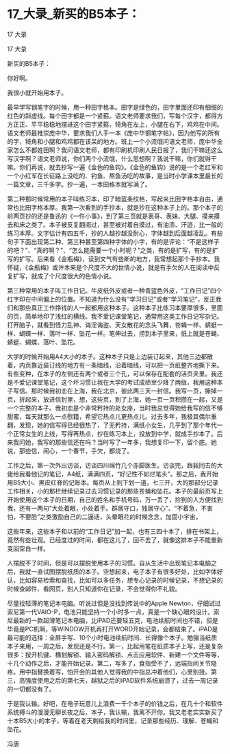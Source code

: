 # 17_大录_新买的B5本子：

17 大录

17 大录

新买的B5本子：

你好啊。

我很小就开始用本子。

最早学写钢笔字的时候，用一种田字格本。田字是绿色的，田字里面还印有细细的红色的斜虚线。每个田字都是一个紧箍。语文老师要求我们，写每个汉字，都得方方正正、平平稳稳地摆进这个田字紧箍，犄角在左上，小腿在右下，鸡鸡在中间。语文老师最推崇庞中华，要求我们人手一本《庞中华钢笔字帖》，因为他写的所有的字，犄角和小腿和鸡鸡都在该呆的地方。班上一个小流氓问语文老师，庞中华全家怎么不都姓田啊？我问语文老师，都有印刷机印刷人民日报了，我们干嘛还这么写汉字啊？语文老师说，你们两个小流氓，什么思想啊？我说干嘛，你们就得干嘛。你们再说，就去抄写一遍《金色的鱼钩》。《金色的鱼钩》说的是一个老红军和一个小红军在长征路上没吃的、钓鱼、熬鱼汤吃的故事，是当时小学课本里最长的一篇文章，三千多字。抄一遍，一本田格本就写满了。

第二种那时候常用的本子叫练习本，印了暗蓝条纹格，写起来比田字格本自由，通常也比田字格本厚。我第一次看到的手抄本，就是抄在这种本子上的。那个本子的前两页抄的还是鲁迅的《一件小事》，到了第三页就是表哥、表妹、大腿、摸来摸去和床之类了。本子被反复翻阅过，甚至被对着自摸过，有油渍、汗迹，比一般的练习本厚。文字估计有四五千，抄的人越抄越没耐心，字体越到后面越凌乱。有些句子下面出现第二种、第三种甚至第四种字体的小字，有的是评论：“不是这样子的吧？”、“真的啊？”、“怎么能需要一个小时呢？”之类，有的是扩写，有的是扩写的扩写。后来看《金瓶梅》，读到文气有些断的地方，我常想起那个手抄本。我怀疑，《金瓶梅》或许本来是个尺度不大的世情小说，就是有手欠的人在阅读中反复扩写，就成了个尺度很大的色情小说。

第三种常用的本子叫工作日记。牛皮纸外皮或者一种青蓝色外皮，“工作日记”四个红字印在中间偏上的位置。不知道为什么没有“学习日记”或者“学习笔记”，反正我们和那些真正工作挣钱的人一起都用这种本子。这种本子比练习本要厚很多，里面的页，简单地印了浅红的横线。我不爱记课堂笔记，通常用这类工作日记写杂记。打开脑子，就看到怪力乱神、诲淫诲盗、天女散花的念头飞舞，苍蝇一样、蜻蜓一样、蝴蝶一样、落叶一样、坠花一样。笔伸过去，捞到本子里来，纸上就是苍蝇、蜻蜓、蝴蝶、落叶、坠花。

大学的时候开始用A4大小的本子。这种本子只是上边装订起来，其他三边都散着，内页靠近装订线的地方有一条暗线，沿着暗线，可以把一页纸整齐地撕下来。有些变种，在本子的左侧还有两个或者三个孔，可以保存在配套的活页夹里。我还是不爱记课堂笔记，这个坏习惯让我在大学的考试成绩至少降了两级，我用这种本子写信。那时候我初恋在上海，我在北京，彼此两三天一封信。我写一页，撕掉一页，折起来，放进信封里，想，这些页，到了上海，她一页一页积攒在一起，又是一个完整的本子。我初恋是个非常矜持的处女座，当时我总觉得她给我写的信不够甜蜜，每天就那么一点慰籍，希望它热点儿更热点儿。过去多年，我极其偶尔重翻，发现，她的信写得已经很热了，了无矜持，满纸小女生，几乎到了那个年代一个正常女生的上线，写得再热点，抄在练习本上，投放到中学，就成手抄本了。后来我问她，我写的那些信还在吗？当时写了一年多，我想复印一下，留个底。她说，那些信，闹心，一个春节，手欠，都烧了。

工作之后，第一次外出访谈，访谈四川绵竹几个赤脚医生。访谈完，跟我同去的大佬给我看他记的笔记，A4纸，满满四页，“好记性不如烂笔头”。那之后，我开始用B5大小、黑皮红脊的记账本。每页从上到下划一道，七三开，大的那部分记录工作相关，小的那栏继续记录过去习惯记录的那些苍蝇和坠花。本子的最前页写上开始使用这个本子的日期，自己的姓名和手机号码，万一丢了，捡到的人方便找到我，还有一两句“大处着眼，小处着手。群居守口，独居守心”、“不着急，不害怕，不要脸”之类激励自己的二逼话，头晕眼花的时候念念，加固小宇宙。

这些年来，这些本子和以前的“工作日记”加一起，也有三四十本了，排在书架上，竟然有些壮观。已经度过的时间，都在这儿了，回不去了，就像这排本子不能重新变回空白一样。

人摆脱不了时间，但是可以摆脱使用本子的习惯。自从生活中出现笔记本电脑之后，我就一直试图摆脱纸质的本子。空想起来，电子本子有很多好处，比如字体好认，比如容易检索和查找，比如可以多任务，想专心记录的时候记录，不想记录的时候查邮件、看网页，别人只知道你在记录，不会觉得你不礼貌。

尽量找轻薄的笔记本电脑。听说过但是没找到传说中的Apple Newton，仔细试过索尼第一代VAIO-P，电池只能坚持一个小时多一点，真是一个缺心眼的设计。索尼最新的一款超薄笔记本电脑，比iPAD还要轻五克，电池续航时间也不错，但是毕竟是PC机啊，等WINDOW开机再打开WORD开始记录，会都结束了。iPAD是最可能的选择：全屏手写、10个小时电池续航时间、长得像个本子。勉强当纸质本子来用，一周之后，发现还是不行。第一，比起用笔在纸质本子上写，还是复杂很多：按开机键、横划解锁、输入密码解锁、点击应用软件、新建一个文件等等，十几个动作之后，才能开始记录。第二，写多了，食指受不了，远端指间关节隐疼。用中指替换着写，怕开会的其他人觉得我的中指总冲着他们，心里别扭。第三，高强度使用之后的第七天，越狱之后的iPAD软件系统崩溃了，过去一周记录的一切都没有了。

于是我认输。好吧，在电子玩意儿上浪费一千个本子的价钱之后，在几十个和软件系统搏斗的漫漫无聊长夜之后，本子，我认输，我离不开你。我又老老实实新买了十本B5大小的本子，等着在老天剩给我的时间里，记录那些经历、理解、苍蝇和坠花。

冯唐
